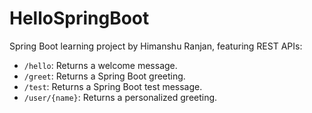 # HelloSpringBoot
Spring Boot learning project by Himanshu Ranjan, featuring REST APIs:
- `/hello`: Returns a welcome message.
- `/greet`: Returns a Spring Boot greeting.
- `/test`: Returns a Spring Boot test message.
- `/user/{name}`: Returns a personalized greeting.
